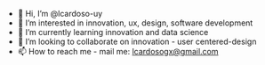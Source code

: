 - 👋 Hi, I’m @lcardoso-uy
- 👀 I’m interested in innovation, ux, design, software development
- 🌱 I’m currently learning innovation and data science
- 💞️ I’m looking to collaborate on innovation - user centered-design 
- 📫 How to reach me - mail me: lcardosogx@gmail.com

<!---
lcardoso-uy/lcardoso-uy is a ✨ special ✨ repository because its `README.md` (this file) appears on your GitHub profile.
You can click the Preview link to take a look at your changes.
--->
